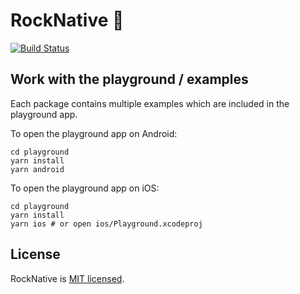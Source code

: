# RockNative 🤘

[![Build Status](https://travis-ci.org/rocknative/rocknative.svg?branch=master)](https://travis-ci.org/rocknative/rocknative)

## Work with the playground / examples

Each package contains multiple examples which are included in the playground app.

To open the playground app on Android:

```
cd playground
yarn install
yarn android
```

To open the playground app on iOS:

```
cd playground
yarn install
yarn ios # or open ios/Playground.xcodeproj
```

## License

RockNative is [MIT licensed](./LICENSE).
